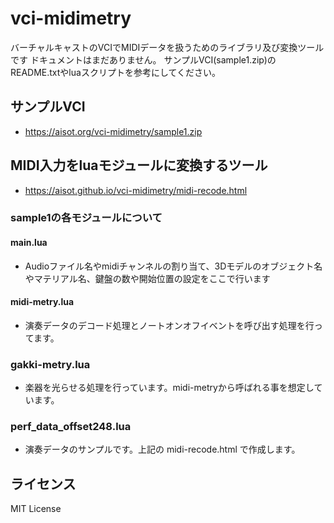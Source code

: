 # vci-midimetry

バーチャルキャストのVCIでMIDIデータを扱うためのライブラリ及び変換ツールです
ドキュメントはまだありません。
サンプルVCI(sample1.zip)のREADME.txtやluaスクリプトを参考にしてください。

## サンプルVCI
* https://aisot.org/vci-midimetry/sample1.zip

## MIDI入力をluaモジュールに変換するツール
* https://aisot.github.io/vci-midimetry/midi-recode.html

### sample1の各モジュールについて
#### main.lua
* Audioファイル名やmidiチャンネルの割り当て、3Dモデルのオブジェクト名やマテリアル名、鍵盤の数や開始位置の設定をここで行います

#### midi-metry.lua
* 演奏データのデコード処理とノートオンオフイベントを呼び出す処理を行ってます。

### gakki-metry.lua
* 楽器を光らせる処理を行っています。midi-metryから呼ばれる事を想定しています。

### perf_data_offset248.lua
* 演奏データのサンプルです。上記の midi-recode.html で作成します。


## ライセンス
MIT License

